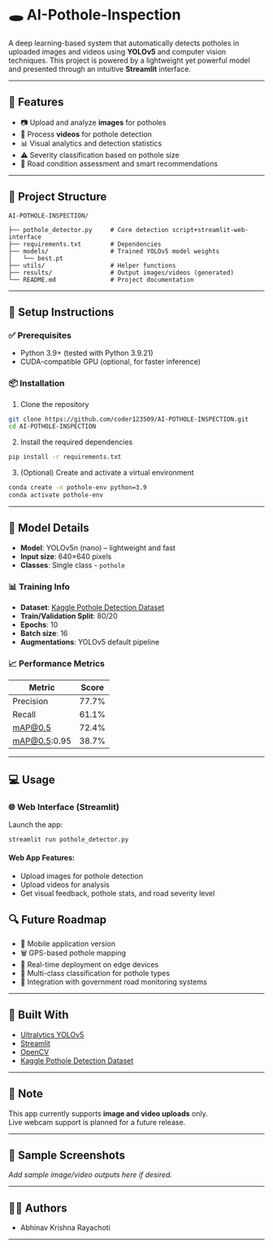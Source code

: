 # 🕳️ AI-Pothole-Inspection

A deep learning-based system that automatically detects potholes in uploaded images and videos using **YOLOv5** and computer vision techniques. This project is powered by a lightweight yet powerful model and presented through an intuitive **Streamlit** interface.

---

## 🚀 Features

- 📷 Upload and analyze **images** for potholes  
- 🎥 Process **videos** for pothole detection  
- 📊 Visual analytics and detection statistics  
- ⚠️ Severity classification based on pothole size  
- 🚣️ Road condition assessment and smart recommendations  

---

## 📁 Project Structure

```
AI-POTHOLE-INSPECTION/
                  
├── pothole_detector.py     # Core detection script+streamlit-web-interface
├── requirements.txt        # Dependencies
├── models/                 # Trained YOLOv5 model weights
│   └── best.pt
├── utils/                  # Helper functions
├── results/                # Output images/videos (generated)
└── README.md               # Project documentation
```

---

## 💪 Setup Instructions

### ✅ Prerequisites

- Python 3.9+ (tested with Python 3.9.21)  
- CUDA-compatible GPU (optional, for faster inference)

### 📦 Installation

1. Clone the repository  
```bash
git clone https://github.com/coder123509/AI-POTHOLE-INSPECTION.git
cd AI-POTHOLE-INSPECTION
```

2. Install the required dependencies  
```bash
pip install -r requirements.txt
```

3. (Optional) Create and activate a virtual environment  
```bash
conda create -n pothole-env python=3.9
conda activate pothole-env
```

---

## 🧠 Model Details

- **Model**: YOLOv5n (nano) – lightweight and fast  
- **Input size**: 640×640 pixels  
- **Classes**: Single class - `pothole`

### 📊 Training Info

- **Dataset**: [Kaggle Pothole Detection Dataset](https://www.kaggle.com/datasets)  
- **Train/Validation Split**: 80/20  
- **Epochs**: 10  
- **Batch size**: 16  
- **Augmentations**: YOLOv5 default pipeline

### 📈 Performance Metrics

| Metric      | Score  |
|-------------|--------|
| Precision   | 77.7%  |
| Recall      | 61.1%  |
| mAP@0.5     | 72.4%  |
| mAP@0.5:0.95| 38.7%  |

---

## 💻 Usage

### 🌐 Web Interface (Streamlit)

Launch the app:
```bash
streamlit run pothole_detector.py
```

#### Web App Features:
- Upload images for pothole detection
- Upload videos for analysis
- Get visual feedback, pothole stats, and road severity level



## 🔍 Future Roadmap

- 📱 Mobile application version  
- 🗑️ GPS-based pothole mapping  
- 📶 Real-time deployment on edge devices  
- 🧠 Multi-class classification for pothole types  
- 🏡 Integration with government road monitoring systems  

---

## 🤝 Built With

- [Ultralytics YOLOv5](https://github.com/ultralytics/yolov5)  
- [Streamlit](https://streamlit.io)  
- [OpenCV](https://opencv.org)  
- [Kaggle Pothole Detection Dataset](https://www.kaggle.com)  

---

## 📌 Note

This app currently supports **image and video uploads** only.  
Live webcam support is planned for a future release.

---

## 📸 Sample Screenshots

_Add sample image/video outputs here if desired._

---

## 👨‍💼 Authors

- Abhinav Krishna Rayachoti  
  
---

